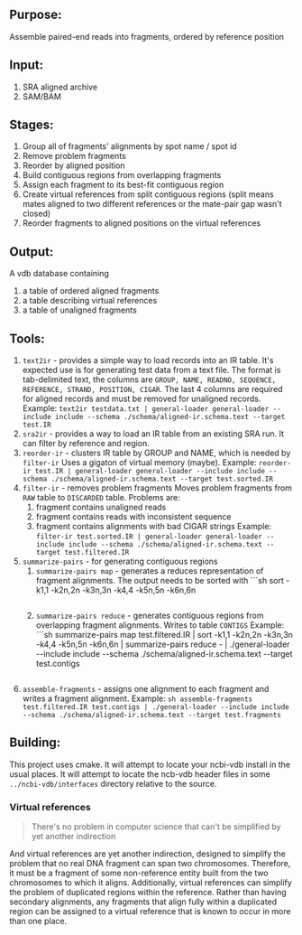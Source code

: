 ## Purpose:
Assemble paired-end reads into fragments, ordered by reference position

## Input:
1. SRA aligned archive
1. SAM/BAM

## Stages:
1. Group all of fragments' alignments by spot name / spot id
1. Remove problem fragments
1. Reorder by aligned position
1. Build contiguous regions from overlapping fragments
1. Assign each fragment to its best-fit contiguous region
1. Create virtual references from split contiguous regions (split means mates aligned to two different references or the mate-pair gap wasn't closed)
1. Reorder fragments to aligned positions on the virtual references

## Output:
A vdb database containing

1. a table of ordered aligned fragments
1. a table describing virtual references
1. a table of unaligned fragments

## Tools:
1. `text2ir` - provides a simple way to load records into an IR table.
    It's expected use is for generating test data from a text file.
    The format is tab-delimited text, the columns are `GROUP, NAME, READNO, SEQUENCE, REFERENCE, STRAND, POSITION, CIGAR`.
    The last 4 columns are required for aligned records and must be removed for unaligned records.
    Example:
        `text2ir testdata.txt | general-loader general-loader --include include --schema ./schema/aligned-ir.schema.text --target test.IR`
1. `sra2ir` - provides a way to load an IR table from an existing SRA run. 
    It can filter by reference and region.
1. `reorder-ir` - clusters IR table by GROUP and NAME, which is needed by `filter-ir`
    Uses a gigaton of virtual memory (maybe).
    Example:
        `reorder-ir test.IR | general-loader general-loader --include include --schema ./schema/aligned-ir.schema.text --target test.sorted.IR`
1. `filter-ir` - removes problem fragments
    Moves problem fragments from `RAW` table to `DISCARDED` table.
    Problems are:
    1. fragment contains unaligned reads
    1. fragment contains reads with inconsistent sequence
    1. fragment contains alignments with bad CIGAR strings
    Example:
        `filter-ir test.sorted.IR | general-loader general-loader --include include --schema ./schema/aligned-ir.schema.text --target test.filtered.IR`
1. `summarize-pairs` - for generating contiguous regions
    1. `summarize-pairs map` - generates a reduces representation of fragment alignments.
        The output needs to be sorted with ```sh
        sort -k1,1 -k2n,2n -k3n,3n -k4,4 -k5n,5n -k6n,6n
        ```
    1. `summarize-pairs reduce` - generates contiguous regions from overlapping fragment alignments.
        Writes to table `CONTIGS`
     Example: ```sh
     summarize-pairs map test.filtered.IR | sort -k1,1 -k2n,2n -k3n,3n -k4,4 -k5n,5n -k6n,6n | summarize-pairs reduce - | ./general-loader --include include --schema ./schema/aligned-ir.schema.text --target test.contigs
     ```
1. `assemble-fragments` - assigns one alignment to each fragment and writes a fragment alignment.
    Example: ```sh
        assemble-fragments test.filtered.IR test.contigs | ./general-loader --include include --schema ./schema/aligned-ir.schema.text --target test.fragments
        ```

## Building:
This project uses cmake. It will attempt to locate your ncbi-vdb install in the usual places. It will attempt to locate the ncb-vdb header files in some `../ncbi-vdb/interfaces` directory relative to the source.

### Virtual references
> There's no problem in computer science that can't be simplified by yet another indirection

And virtual references are yet another indirection, designed to simplify the problem that
no real DNA fragment can span two chromosomes. Therefore, it must be a fragment of some
non-reference entity built from the two chromosomes to which it aligns. Additionally,
virtual references can simplify the problem of duplicated regions within the reference.
Rather than having secondary alignments, any fragments that align fully within a
duplicated region can be assigned to a virtual reference that is known to occur in more
than one place.
